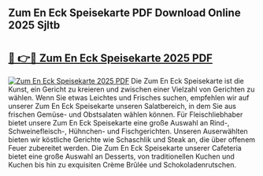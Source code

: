 ## Zum En Eck Speisekarte PDF Download Online 2025 Sjltb

# <h2><a href="http://gc9bxtb.nevu.top/?p=Zum+En+Eck+Speisekarte">🔗 👉🔴 Zum En Eck Speisekarte 2025 PDF</a></h2>

[![Zum En Eck Speisekarte 2025 PDF](https://i.imgur.com/dBaPXMq.png)](http://gc9bxtb.nevu.top/?p=Zum+En+Eck+Speisekarte)
Die Zum En Eck Speisekarte ist die Kunst, ein Gericht zu kreieren und zwischen einer Vielzahl von Gerichten zu wählen. Wenn Sie etwas Leichtes und Frisches suchen, empfehlen wir auf unserer Zum En Eck Speisekarte unseren Salatbereich, in dem Sie aus frischen Gemüse- und Obstsalaten wählen können. Für Fleischliebhaber bietet unsere Zum En Eck Speisekarte eine große Auswahl an Rind-, Schweinefleisch-, Hühnchen- und Fischgerichten. Unseren Auserwählten bieten wir köstliche Gerichte wie Schaschlik und Steak an, die über offenem Feuer zubereitet werden. Die Zum En Eck Speisekarte unserer Cafeteria bietet eine große Auswahl an Desserts, von traditionellen Kuchen und Kuchen bis hin zu exquisiten Crème Brûlée und Schokoladenrutschen.
